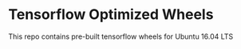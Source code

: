 # Tensorflow Optimized Wheels

This repo contains pre-built tensorflow wheels for Ubuntu 16.04 LTS  

